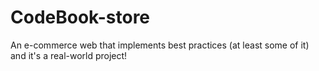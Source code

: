 # CodeBook-store
An e-commerce web that implements best practices (at least some of it) and it's a real-world project!
